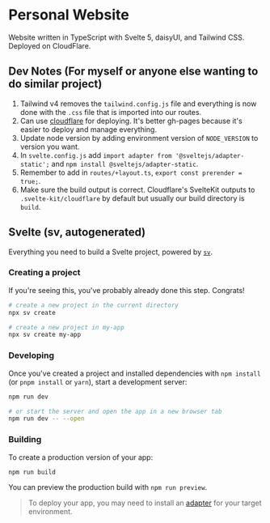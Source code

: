 # Personal Website

Website written in TypeScript with Svelte 5, daisyUI, and Tailwind CSS. Deployed on CloudFlare.

## Dev Notes (For myself or anyone else wanting to do similar project)

1. Tailwind v4 removes the `tailwind.config.js` file and everything is now done with the `.css` file that is imported into our routes.
2. Can use [cloudflare](https://dash.cloudflare.com/) for deploying. It's better gh-pages because it's easier to deploy and manage everything.
3. Update node version by adding environment version of `NODE_VERSION` to version you want.
4. In `svelte.config.js` add `import adapter from '@sveltejs/adapter-static';` and `npm install @sveltejs/adapter-static`.
5. Remember to add in `routes/+layout.ts`, `export const prerender = true;`.
6. Make sure the build output is correct. Cloudflare's SvelteKit outputs to `.svelte-kit/cloudflare` by default but usually our build directory is `build`.

## Svelte (sv, autogenerated)

Everything you need to build a Svelte project, powered by [`sv`](https://github.com/sveltejs/cli).

### Creating a project

If you're seeing this, you've probably already done this step. Congrats!

```bash
# create a new project in the current directory
npx sv create

# create a new project in my-app
npx sv create my-app
```

### Developing

Once you've created a project and installed dependencies with `npm install` (or `pnpm install` or `yarn`), start a development server:

```bash
npm run dev

# or start the server and open the app in a new browser tab
npm run dev -- --open
```

### Building

To create a production version of your app:

```bash
npm run build
```

You can preview the production build with `npm run preview`.

> To deploy your app, you may need to install an [adapter](https://svelte.dev/docs/kit/adapters) for your target environment.

